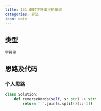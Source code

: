```yaml
---
title: 151 翻转字符串里的单词
categories: 算法
icon: note
---
```


## 类型

`字符串`

## 思路及代码

### 个人思路

```python
class Solution:
    def reverseWords(self, s: str) -> str:
        return ' '.join(s.split()[::-1])
```
